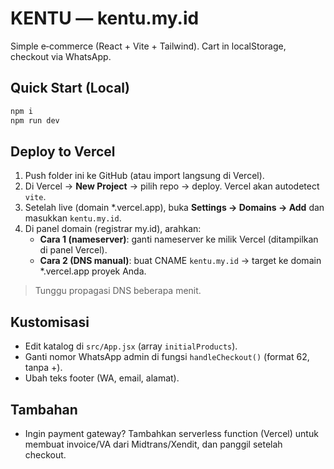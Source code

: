 # KENTU — kentu.my.id

Simple e‑commerce (React + Vite + Tailwind). Cart in localStorage, checkout via WhatsApp.

## Quick Start (Local)
```bash
npm i
npm run dev
```

## Deploy to Vercel
1. Push folder ini ke GitHub (atau import langsung di Vercel).
2. Di Vercel → **New Project** → pilih repo → deploy. Vercel akan autodetect `vite`.
3. Setelah live (domain *.vercel.app), buka **Settings → Domains → Add** dan masukkan `kentu.my.id`.
4. Di panel domain (registrar my.id), arahkan:
   - **Cara 1 (nameserver)**: ganti nameserver ke milik Vercel (ditampilkan di panel Vercel).
   - **Cara 2 (DNS manual)**: buat CNAME `kentu.my.id` → target ke domain *.vercel.app proyek Anda.

> Tunggu propagasi DNS beberapa menit.

## Kustomisasi
- Edit katalog di `src/App.jsx` (array `initialProducts`).
- Ganti nomor WhatsApp admin di fungsi `handleCheckout()` (format 62, tanpa +).
- Ubah teks footer (WA, email, alamat).

## Tambahan
- Ingin payment gateway? Tambahkan serverless function (Vercel) untuk membuat invoice/VA dari Midtrans/Xendit, dan panggil setelah checkout.

